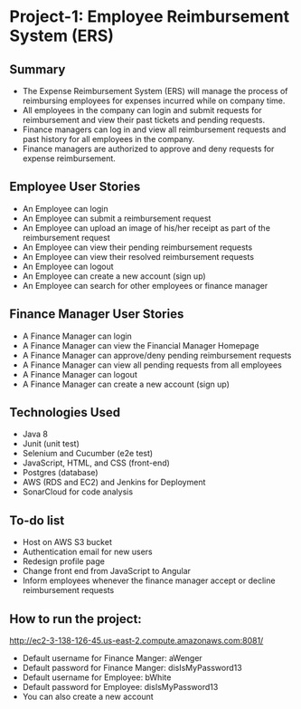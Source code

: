 # Project-1: Employee Reimbursement System (ERS)

## Summary

* The Expense Reimbursement System (ERS) will manage the process of reimbursing employees for expenses incurred while on company time.
* All employees in the company can login and submit requests for reimbursement and view their past tickets and pending requests.
* Finance managers can log in and view all reimbursement requests and past history for all employees in the company.
* Finance managers are authorized to approve and deny requests for expense reimbursement.

## Employee User Stories
* An Employee can login
* An Employee can submit a reimbursement request
* An Employee can upload an image of his/her receipt as part of the reimbursement request
* An Employee can view their pending reimbursement requests
* An Employee can view their resolved reimbursement requests
* An Employee can logout
* An Employee can create a new account (sign up)
* An Employee can search for other employees or finance manager 

## Finance Manager User Stories
* A Finance Manager can login
* A Finance Manager can view the Financial Manager Homepage
* A Finance Manager can approve/deny pending reimbursement requests
* A Finance Manager can view all pending requests from all employees
* A Finance Manager can logout
* A Finance Manager can create a new account (sign up)

## Technologies Used
* Java 8
* Junit (unit test)
* Selenium and Cucumber (e2e test)
* JavaScript, HTML, and CSS (front-end)
* Postgres (database)
* AWS (RDS and EC2) and Jenkins for Deployment
* SonarCloud for code analysis

## To-do list
* Host on AWS S3 bucket
* Authentication email for new users
* Redesign profile page
* Change front end from JavaScript to Angular
* Inform employees whenever the finance manager accept or decline reimbursement requests

## How to run the project:
http://ec2-3-138-126-45.us-east-2.compute.amazonaws.com:8081/
* Default username for Finance Manger: aWenger
* Default password for Finance Manger: disIsMyPassword13
* Default username for Employee: bWhite
* Default password for Employee: disIsMyPassword13
* You can also create a new account
